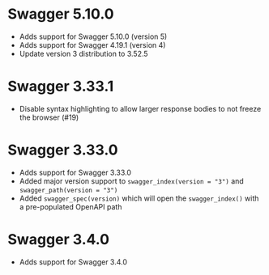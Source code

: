 # Swagger 5.10.0

- Adds support for Swagger 5.10.0 (version 5)
- Adds support for Swagger 4.19.1 (version 4)
- Update version 3 distribution to 3.52.5

# Swagger 3.33.1

- Disable syntax highlighting to allow larger response bodies to not freeze the browser (#19)

# Swagger 3.33.0

- Adds support for Swagger 3.33.0
- Added major version support to `swagger_index(version = "3")` and `swagger_path(version = "3")`
- Added `swagger_spec(version)` which will open the `swagger_index()` with a pre-populated OpenAPI path

# Swagger 3.4.0

- Adds support for Swagger 3.4.0
